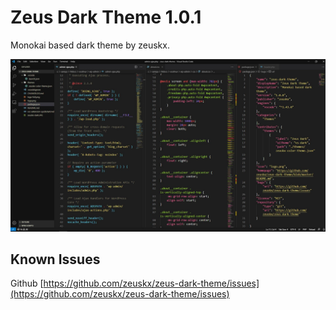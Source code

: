 # Zeus Dark Theme 1.0.1

Monokai based dark theme by zeuskx.

![Example Image](https://raw.githubusercontent.com/zeuskx/zeus-dark-theme/master/zeuskx-dark.JPG)

## Known Issues

Github [https://github.com/zeuskx/zeus-dark-theme/issues](https://github.com/zeuskx/zeus-dark-theme/issues)
